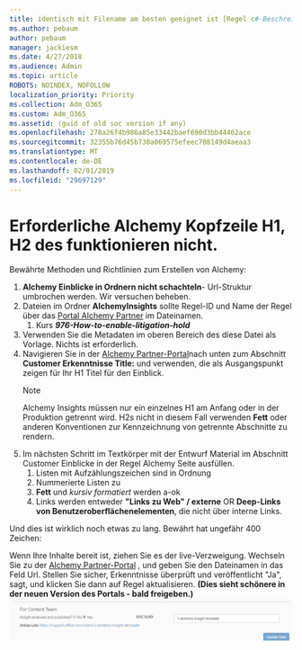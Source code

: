 ```yaml
---
title: identisch mit Filename am besten geeignet ist [Regel c#-Beschreibung]
ms.author: pebaum
author: pebaum
manager: jackiesm
ms.date: 4/27/2018
ms.audience: Admin
ms.topic: article
ROBOTS: NOINDEX, NOFOLLOW
localization_priority: Priority
ms.collection: Adm_O365
ms.custom: Adm_O365
ms.assetid: (guid of old soc version if any)
ms.openlocfilehash: 278a26f4b986a85e33442baef690d3bb44462ace
ms.sourcegitcommit: 32355b76d45b730a069575efeec708149d4aeaa3
ms.translationtype: MT
ms.contentlocale: de-DE
ms.lasthandoff: 02/01/2019
ms.locfileid: "29697129"
---
```

# <a name="required-alchemy-header-h1-h2s-dont-work"></a>Erforderliche Alchemy Kopfzeile H1, H2 des funktionieren nicht.
Bewährte Methoden und Richtlinien zum Erstellen von Alchemy:

1. **Alchemy Einblicke in Ordnern nicht schachteln**- Url-Struktur umbrochen werden. Wir versuchen beheben.
1. Dateien im Ordner **AlchemyInsights** sollte Regel-ID und Name der Regel über das [Portal Alchemy Partner](https://alchemyportal.azurewebsites.net) im Dateinamen.
    1. Kurs ***976-How-to-enable-litigation-hold***
1. Verwenden Sie die Metadaten im oberen Bereich des diese Datei als Vorlage. Nichts ist erforderlich.
1. Navigieren Sie in der [Alchemy Partner-Portal](https://alchemyportal.azurewebsites.net)nach unten zum Abschnitt **Customer Erkenntnisse Title:** und verwenden, die als Ausgangspunkt zeigen für Ihr H1 Titel für den Einblick. 
    > [!NOTE]
    > Alchemy Insights müssen nur ein einzelnes H1 am Anfang oder in der Produktion getrennt wird. H2s nicht in diesem Fall verwenden **Fett** oder anderen Konventionen zur Kennzeichnung von getrennte Abschnitte zu rendern.
1. Im nächsten Schritt im Textkörper mit der Entwurf Material im Abschnitt Customer Einblicke in der Regel Alchemy Seite ausfüllen.
    1. Listen mit Aufzählungszeichen sind in Ordnung
    1. Nummerierte Listen zu
    1. **Fett** und *kursiv formatiert* werden a-ok
    1. Links werden entweder **"Links zu Web" / externe** OR **Deep-Links von Benutzeroberflächenelementen**, die nicht über interne Links.

Und dies ist wirklich noch etwas zu lang. Bewährt hat ungefähr 400 Zeichen:

Wenn Ihre Inhalte bereit ist, ziehen Sie es der live-Verzweigung. Wechseln Sie zu der [Alchemy Partner-Portal](https://alchemyportal.azurewebsites.net) , und geben Sie den Dateinamen in das Feld Url. Stellen Sie sicher, Erkenntnisse überprüft und veröffentlicht "Ja", sagt, und klicken Sie dann auf Regel aktualisieren. **(Dies sieht schönere in der neuen Version des Portals - bald freigeben.)** 
 ![-Url-Feld](media/for-content-team.PNG)

